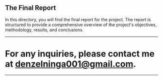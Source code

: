 ## The Final Report
In this directory, you will find the final report for the project. The report is structured to provide a comprehensive overview of the project's objectives, methodology, results, and conclusions.
 
---
# For any inquiries, please contact me at [denzelninga001@gmail.com](mailto:denzelninga001@gmail.com).
---
